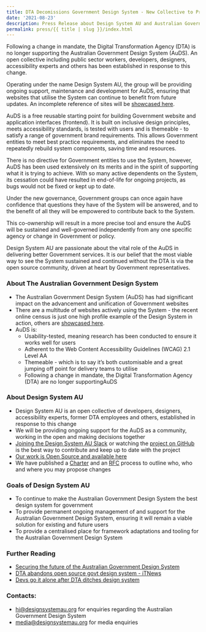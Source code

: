 ```yaml
---
title: DTA Decomissions Government Design System - New Collective to Provide Ongoing Management
date: '2021-08-23'
description: Press Release about Design System AU and Australian Government Design System 
permalink: press/{{ title | slug }}/index.html
---
```


Following a change in mandate, the Digital Transformation Agency (DTA) is no longer supporting the Australian Government Design System (AuDS). An open collective including public sector workers, developers, designers, accessibility experts and others has been established in response to this change. 

Operating under the name Design System AU, the group will be providing ongoing support, maintenance and development for AuDS, ensuring that websites that utilise the System can continue to benefit from future updates. An incomplete reference of sites will be [showcased here](https://github.com/designsystemau/showcase).

AuDS is a free reusable starting point for building Government website and application interfaces (frontend). It is built on inclusive design principles, meets accessibility standards, is tested with users and is themeable - to satisfy a range of government brand requirements. This allows Government entities to meet best practice requirements, and eliminates the need to repeatedly rebuild system components, saving time and resources.

There is no directive for Government entities to use the System, however, AuDS has been used extensively on its merits and in the spirit of supporting what it is trying to achieve. With so many active dependents on the System, its cessation could have resulted in end-of-life for ongoing projects, as bugs would not be fixed or kept up to date.

Under the new governance, Government groups can once again have confidence that questions they have of the System will be answered, and to the benefit of all they will be empowered to contribute back to the System.

This co-ownership will result in a more precise tool and ensure the AuDS will be sustained and well-governed independently from any one specific agency or change in Government or policy.

Design System AU are passionate about the vital role of the AuDS in delivering better Government services. It is our belief that the most viable way to see the System sustained and continued without the DTA is via the open source community, driven at heart by Government representatives.

### About The Australian Government Design System
* The Australian Government Design System (AuDS) has had significant impact on the advancement and unification of Government websites
* There are a multitude of websites actively using the System - the recent online census is just one high profile example of the Design System in action, others are [showcased here](https://github.com/designsystemau/showcase). 
* AuDS is:
    * Usability-tested, meaning research has been conducted to ensure it works well for users
    * Adherent to the Web Content Accessibility Guidelines (WCAG) 2.1 Level AA
    * Themeable -  which is to say it’s both customisable and a great jumping off point for delivery teams to utilise
    * Following a change in mandate, the Digital Transformation Agency (DTA) are no longer supportingAuDS

### About Design System AU
* Design System AU is an open collective of developers, designers, accessibility experts, former DTA employees and others, established in response to this change
* We will be providing ongoing support for the AuDS as a community, working in the open and making decisions together
* [Joining the Design System AU Slack](https://join.slack.com/t/govau-guides/shared_invite/zt-ti4e4rcl-x7212CuhA3eQtAxzuJqUbw) or watching the [project on GitHub](https://github.com/designsystemau/gold-design-system) is the best way to contribute and keep up to date with the project 
* [Our work is Open Source and available here](https://github.com/designsystemau)
* We have published a [Charter](https://github.com/designsystemau/TSC/blob/main/CHARTER.md) and an [RFC](https://github.com/designsystemau/RFCs) process to outline who, who and where you may propose changes

### Goals of Design System AU
* To continue to make the Australian Government Design System the best design system for government
* To provide permanent ongoing management of and support for the Australian Government Design System, ensuring it will remain a viable solution for existing and future users
* To provide a centralised place for framework adaptations and tooling for the Australian Government Design System

### Further Reading
* [Securing the future of the Australian Government Design System](https://designsystemau.org/posts/securing-the-future-of-the-australian-government-design-system/)
* [DTA abandons open source govt design system - iTNews](https://www.itnews.com.au/news/dta-abandons-open-source-govt-design-system-568669) 
* [Devs go it alone after DTA ditches design system](https://www.innovationaus.com/devs-go-it-alone-after-dta-ditches-design-system/)

### Contacts: 
* [hi@designsystemau.org](mailto:hi@designsystemau.org) for enquiries regarding the Australian Government Design System
* [media@designsystemau.org](mailto:media@designsystemau.org) for media enquiries

